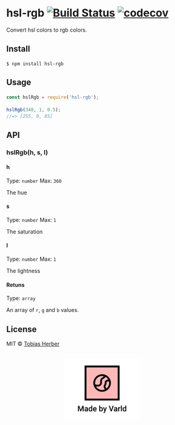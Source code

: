 # hsl-rgb [![Build Status](https://travis-ci.org/usemeta/hsl-rgb.svg?branch=master)](https://travis-ci.org/usemeta/hsl-rgb) [![codecov](https://codecov.io/gh/usemeta/hsl-rgb/branch/master/graph/badge.svg)](https://codecov.io/gh/usemeta/hsl-rgb)

Convert hsl colors to rgb colors.

## Install

```
$ npm install hsl-rgb
```

## Usage

```js
const hslRgb = require('hsl-rgb');

hslRgb(340, 1, 0.5);
//=> [255, 0, 85]
```

## API

### hslRgb(h, s, l)

#### h

Type: `number`
Max: `360`

The hue

#### s

Type: `number`
Max: `1`

The saturation

#### l

Type: `number`
Max: `1`

The lightness

#### Retuns

Type: `array`

An array of `r`, `g` and `b` values.

## License

MIT © [Tobias Herber](http://tobihrbr.com)

<p align="center">
  <br/>
  <img width="200px" src="https://github.com/varld/branding/blob/master/varld/Made%20by.svg" />
</p>